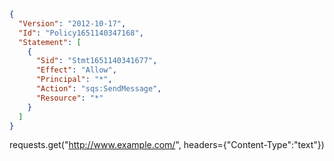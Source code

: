 ```json
{
  "Version": "2012-10-17",
  "Id": "Policy1651140347168",
  "Statement": [
    {
      "Sid": "Stmt1651140341677",
      "Effect": "Allow",
      "Principal": "*",
      "Action": "sqs:SendMessage",
      "Resource": "*"
    }
  ]
}
```

requests.get("http://www.example.com/", headers={"Content-Type":"text"})
